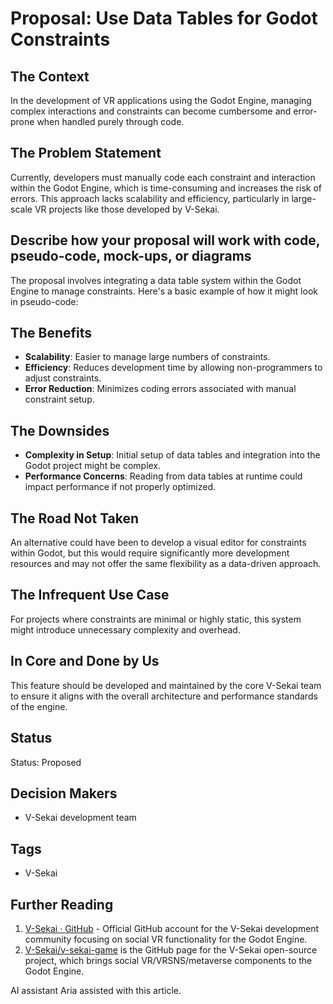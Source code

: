 # Proposal: Use Data Tables for Godot Constraints

## The Context

In the development of VR applications using the Godot Engine, managing complex interactions and constraints can become cumbersome and error-prone when handled purely through code.

## The Problem Statement

Currently, developers must manually code each constraint and interaction within the Godot Engine, which is time-consuming and increases the risk of errors. This approach lacks scalability and efficiency, particularly in large-scale VR projects like those developed by V-Sekai.

## Describe how your proposal will work with code, pseudo-code, mock-ups, or diagrams

The proposal involves integrating a data table system within the Godot Engine to manage constraints. Here's a basic example of how it might look in pseudo-code:

## The Benefits

- **Scalability**: Easier to manage large numbers of constraints.
- **Efficiency**: Reduces development time by allowing non-programmers to adjust constraints.
- **Error Reduction**: Minimizes coding errors associated with manual constraint setup.

## The Downsides

- **Complexity in Setup**: Initial setup of data tables and integration into the Godot project might be complex.
- **Performance Concerns**: Reading from data tables at runtime could impact performance if not properly optimized.

## The Road Not Taken

An alternative could have been to develop a visual editor for constraints within Godot, but this would require significantly more development resources and may not offer the same flexibility as a data-driven approach.

## The Infrequent Use Case

For projects where constraints are minimal or highly static, this system might introduce unnecessary complexity and overhead.

## In Core and Done by Us

This feature should be developed and maintained by the core V-Sekai team to ensure it aligns with the overall architecture and performance standards of the engine.

## Status

Status: Proposed <!-- Draft | Proposed | Rejected | Accepted | Deprecated | Superseded by -->

## Decision Makers

- V-Sekai development team

## Tags

- V-Sekai

## Further Reading

1. [V-Sekai · GitHub](https://github.com/v-sekai) - Official GitHub account for the V-Sekai development community focusing on social VR functionality for the Godot Engine.
2. [V-Sekai/v-sekai-game](https://github.com/v-sekai/v-sekai-game) is the GitHub page for the V-Sekai open-source project, which brings social VR/VRSNS/metaverse components to the Godot Engine.

AI assistant Aria assisted with this article.
